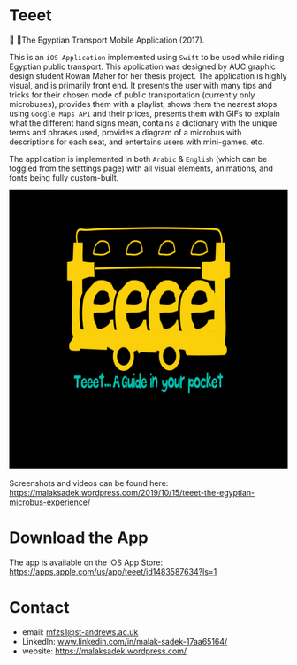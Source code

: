 # Teeet
🚌 🚎The Egyptian Transport Mobile Application (2017).
 
This is an `iOS Application` implemented using `Swift` to be used while riding Egyptian public transport.
This application was designed by AUC graphic design student Rowan Maher for her thesis project. The application is highly visual, and is primarily front end. It presents the user with many tips and tricks for their chosen mode of public transportation (currently only microbuses), provides them with a playlist, shows them the nearest stops using `Google Maps API` and their prices, presents them with GIFs to explain what the different hand signs mean, contains a dictionary with the unique terms and phrases used, provides a diagram of a microbus with descriptions for each seat, and entertains users with mini-games, etc.

The application is implemented in both `Arabic` & `English` (which can be toggled from the settings page) with all visual elements, animations, and fonts being fully custom-built.

![picture alt](https://github.com/MalakSadek/Teeet/blob/master/logo.png "Logo")

Screenshots and videos can be found here: https://malaksadek.wordpress.com/2019/10/15/teeet-the-egyptian-microbus-experience/

# Download the App

The app is available on the iOS App Store: https://apps.apple.com/us/app/teeet/id1483587634?ls=1

# Contact

* email: mfzs1@st-andrews.ac.uk
* LinkedIn: www.linkedin.com/in/malak-sadek-17aa65164/
* website: https://malaksadek.wordpress.com/

